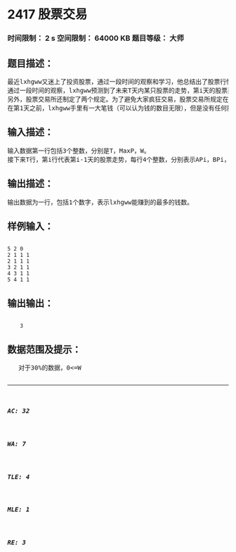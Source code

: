 # 2417 股票交易   
### 时间限制： 2 s     空间限制： 64000 KB     题目等级： 大师  
## 题目描述：  

<pre>
最近lxhgww又迷上了投资股票，通过一段时间的观察和学习，他总结出了股票行情的一些规律。
通过一段时间的观察，lxhgww预测到了未来T天内某只股票的走势，第i天的股票买入价为每股APi，第i天的股票卖出价为每股BPi（数据保证对于每个i，都有APi>=BPi），但是每天不能无限制地交易，于是股票交易所规定第i天的一次买入至多只能购买ASi股，一次卖出至多只能卖出BSi股。
另外，股票交易所还制定了两个规定。为了避免大家疯狂交易，股票交易所规定在两次交易（某一天的买入或者卖出均算是一次交易）之间，至少要间隔W天，也就是说如果在第i天发生了交易，那么从第i+1天到第i+W天，均不能发生交易。同时，为了避免垄断，股票交易所还规定在任何时间，一个人的手里的股票数不能超过MaxP。
在第1天之前，lxhgww手里有一大笔钱（可以认为钱的数目无限），但是没有任何股票，当然，T天以后，lxhgww想要赚到最多的钱，聪明的程序员们，你们能帮助他吗？
</pre>
  
  
## 输入描述：  

<pre>
输入数据第一行包括3个整数，分别是T，MaxP，W。
接下来T行，第i行代表第i-1天的股票走势，每行4个整数，分别表示APi，BPi，ASi，BSi。
</pre>
  
  
## 输出描述：  

<pre>
输出数据为一行，包括1个数字，表示lxhgww能赚到的最多的钱数。
</pre>
  
  
## 样例输入：  

<pre><code>
5 2 0
2 1 1 1
2 1 1 1
3 2 1 1
4 3 1 1
5 4 1 1
</code></pre>
  
  
## 输出输出：  

<pre><code>
    3
</code></pre>
  
  
## 数据范围及提示：  

<pre>
   对于30%的数据，0<=W<T<=50,1<=MaxP<=50
   对于50%的数据，0<=W<T<=2000,1<=MaxP<=50
   对于100%的数据，0<=W<T<=2000,1<=MaxP<=2000
  对于所有的数据，1<=BPi<=APi<=1000,1<=ASi,BSi<=MaxP
</pre>
  
  
***  

##### AC: 32  
##### WA: 7  
##### TLE: 4  
##### MLE: 1  
##### RE: 3  
